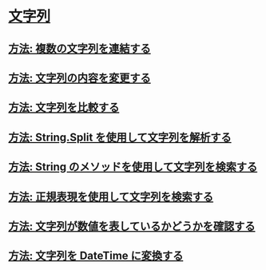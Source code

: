 # [文字列](index.md)
## [方法: 複数の文字列を連結する](how-to-concatenate-multiple-strings.md)
## [方法: 文字列の内容を変更する](how-to-modify-string-contents.md)
## [方法: 文字列を比較する](how-to-compare-strings.md)
## [方法: String.Split を使用して文字列を解析する](how-to-parse-strings-using-string-split.md)
## [方法: String のメソッドを使用して文字列を検索する](how-to-search-strings-using-string-methods.md)
## [方法: 正規表現を使用して文字列を検索する](how-to-search-strings-using-regular-expressions.md)
## [方法: 文字列が数値を表しているかどうかを確認する](how-to-determine-whether-a-string-represents-a-numeric-value.md)
## [方法: 文字列を DateTime に変換する](how-to-convert-a-string-to-a-datetime.md)
